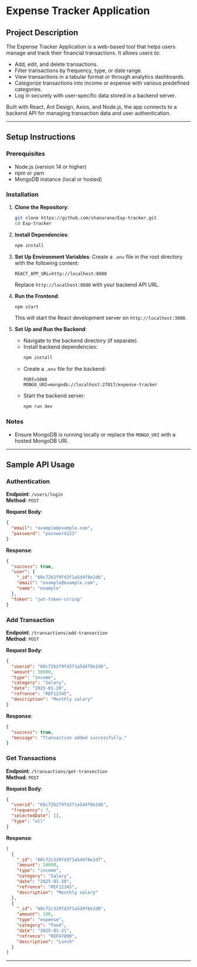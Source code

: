 # Expense Tracker Application

## Project Description
The Expense Tracker Application is a web-based tool that helps users manage and track their financial transactions. It allows users to:
- Add, edit, and delete transactions.
- Filter transactions by frequency, type, or date range.
- View transactions in a tabular format or through analytics dashboards.
- Categorize transactions into income or expense with various predefined categories.
- Log in securely with user-specific data stored in a backend server.

Built with React, Ant Design, Axios, and Node.js, the app connects to a backend API for managing transaction data and user authentication.

---

## Setup Instructions

### Prerequisites
- Node.js (version 14 or higher)
- npm or yarn
- MongoDB instance (local or hosted)

### Installation
1. **Clone the Repository**:
   ```bash
   git clone https://github.com/shanurane/Exp-tracker.git
   cd Exp-tracker
   ```

2. **Install Dependencies**:
   ```bash
   npm install
   ```

3. **Set Up Environment Variables**:
   Create a `.env` file in the root directory with the following content:
   ```env
   REACT_APP_URL=http://localhost:8080
   ```
   Replace `http://localhost:8080` with your backend API URL.

4. **Run the Frontend**:
   ```bash
   npm start
   ```
   This will start the React development server on `http://localhost:3000`.

5. **Set Up and Run the Backend**:
   - Navigate to the backend directory (if separate).
   - Install backend dependencies:
     ```bash
     npm install
     ```
   - Create a `.env` file for the backend:
     ```env
     PORT=5000
     MONGO_URI=mongodb://localhost:27017/expense-tracker
     ```
   - Start the backend server:
     ```bash
     npm run dev
     ```

### Notes
- Ensure MongoDB is running locally or replace the `MONGO_URI` with a hosted MongoDB URI.
---

## Sample API Usage

### Authentication
**Endpoint**: `/users/login`  
**Method**: `POST`

**Request Body**:
```json
{
  "email": "example@example.com",
  "password": "password123"
}
```

**Response**:
```json
{
  "success": true,
  "user": {
    "_id": "60c72b2f9fd3f1a5d4f8e2d6",
    "email": "example@example.com",
    "name": "example"
  },
  "token": "jwt-token-string"
}
```

### Add Transaction
**Endpoint**: `/transactions/add-transection`  
**Method**: `POST`

**Request Body**:
```json
{
  "userid": "60c72b2f9fd3f1a5d4f8e2d6",
  "amount": 50000,
  "type": "income",
  "category": "Salary",
  "date": "2025-01-20",
  "refrence": "REF12345",
  "description": "Monthly salary"
}
```

**Response**:
```json
{
  "success": true,
  "message": "Transaction added successfully."
}
```

### Get Transactions
**Endpoint**: `/transactions/get-transection`  
**Method**: `POST`

**Request Body**:
```json
{
  "userid": "60c72b2f9fd3f1a5d4f8e2d6",
  "frequency": 7,
  "selectedDate": [],
  "type": "all"
}
```

**Response**:
```json
[
  {
    "_id": "60c72c329fd3f1a5d4f8e2d7",
    "amount": 50000,
    "type": "income",
    "category": "Salary",
    "date": "2025-01-20",
    "refrence": "REF12345",
    "description": "Monthly salary"
  },
  {
    "_id": "60c72c329fd3f1a5d4f8e2d8",
    "amount": 100,
    "type": "expense",
    "category": "Food",
    "date": "2025-01-21",
    "refrence": "REF67890",
    "description": "Lunch"
  }
]
```

---
